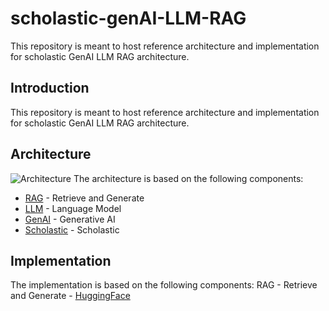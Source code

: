# scholastic-genAI-LLM-RAG
This repository is meant to host reference architecture and implementation for scholastic GenAI LLM RAG architecture.
## Introduction
This repository is meant to host reference architecture and implementation for scholastic GenAI LLM RAG architecture.
## Architecture
![Architecture](LLM-RAG.png) 
The architecture is based on the following components:
* [RAG](RAG.md) - Retrieve and Generate
* [LLM](LLM.md) - Language Model
* [GenAI](GenAI.md) - Generative AI
* [Scholastic](Scholastic.md) - Scholastic
## Implementation
The implementation is based on the following components:
RAG - Retrieve and Generate - [HuggingFace](https://huggingface.co/transformers/model_doc/rag.html)